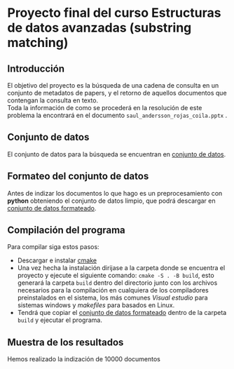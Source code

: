 # Proyecto final del curso Estructuras de datos avanzadas (substring matching)
## Introducción  
El objetivo del proyecto es la búsqueda de una cadena de consulta en un conjunto de metadatos de papers, y el retorno de aquellos documentos que contengan la consulta en texto.  
Toda la información de como se procederá en la resolución de este problema la encontrará en el documento `saul_andersson_rojas_coila.pptx` .
## Conjunto de datos  
El conjunto de datos para la búsqueda se encuentran en [conjunto de datos](https://www.kaggle.com/Cornell-University/arxiv/).
## Formateo del conjunto de datos
Antes de indizar los documentos lo que hago es un preprocesamiento con **python** obteniendo el conjunto de datos limpio, que podrá descargar en [conjunto de datos formateado](https://drive.google.com/file/d/1Bb9Jqn16zbLK69xlGaljnsok23Vutuil/view?usp=sharing).
## Compilación del programa
Para compilar siga estos pasos:
* Descargar e instalar [cmake](https://cmake.org/download/)
* Una vez hecha la instalación dirijase a la carpeta donde se encuentra el proyecto y ejecute el siguiente comando: `cmake -S . -B build`, esto generará la carpeta `build` dentro del directorio junto con los archivos necesarios para la compilación en cualquiera de los compiladores preinstalados en el sistema, los más comunes *_Visual estudio_* para sistemas windows y *_makefiles_* para basados en Linux.
* Tendrá que copiar el [conjunto de datos formateado](https://drive.google.com/file/d/1Bb9Jqn16zbLK69xlGaljnsok23Vutuil/view?usp=sharing) dentro de la carpeta `build` y ejecutar el programa.
## Muestra de los resultados
Hemos realizado la indización de 10000 documentos

